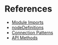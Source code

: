 # References

- [Module Imports](module_imports.md)
- [nodeDefinitions](nodedefinitions.md)
- [Connection Patterns](connection_patterns.md)
- [API Methods](docs/methods/SUMMARY.md)